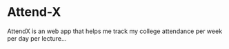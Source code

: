 # Attend-X
AttendX is an web app that helps me track my college attendance per week per day per lecture...  

